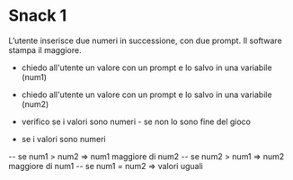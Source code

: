# Snack 1

L’utente inserisce due numeri in successione, con due prompt.
Il software stampa il maggiore.

- chiedo all'utente un valore con un prompt e lo salvo in una variabile (num1)
- chiedo all'utente un valore con un prompt e lo salvo in una variabile (num2)

- verifico se i valori sono numeri - se non lo sono fine del gioco

- se i valori sono numeri

-- se num1 > num2 => num1 maggiore di num2
-- se num2 > num1 => num2 maggiore di num1
-- se num1 = num2 => valori uguali

